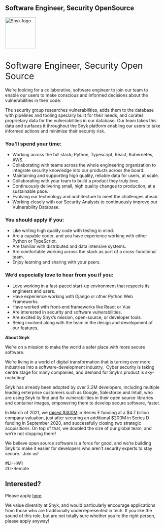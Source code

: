 Software Engineer, Security OpenSource
---

<img src="https://res.cloudinary.com/snyk/image/upload/v1537345894/press-kit/brand/logo-black.png" width="100" alt="Snyk logo" />

<h1><span style="font-weight: 400;">Software Engineer, Security Open Source</span></h1>
<p><span style="font-weight: 400;">We’re looking for a collaborative, software engineer to join our team to enable our users to make conscious and informed decisions about the vulnerabilities in their code.</span></p>
<p><span style="font-weight: 400;">The security group researches vulnerabilities, adds them to the database with pipelines and tooling specially built for their needs, and curates proprietary data for the vulnerabilities in our database. Our team takes this data and surfaces it throughout the Snyk platform enabling our users to take informed actions and minimise their security risk.</span></p>
<h3><strong>You’ll spend your time:</strong></h3>
<ul>
<li style="font-weight: 400;"><span style="font-weight: 400;">Working across the full stack; Python, Typescript, React, Kubernetes, AWS.</span></li>
<li style="font-weight: 400;"><span style="font-weight: 400;">Collaborating with teams across the whole engineering organization to integrate security knowledge into our products across the board.</span></li>
<li style="font-weight: 400;"><span style="font-weight: 400;">Maintaining and supporting high quality, reliable data for users, at scale.</span></li>
<li style="font-weight: 400;"><span style="font-weight: 400;">Collaborating with your team to build a product they truly love.</span></li>
<li style="font-weight: 400;"><span style="font-weight: 400;">Continuously delivering small, high quality changes to production, at a sustainable pace.</span></li>
<li style="font-weight: 400;"><span style="font-weight: 400;">Evolving our technology and architecture to meet the challenges ahead.</span></li>
<li style="font-weight: 400;"><span style="font-weight: 400;">Working closely with our Security Analysts to continuously improve our Vulnerability Database.</span></li>
</ul>
<h3><strong>You should apply if you:</strong></h3>
<ul>
<li style="font-weight: 400;"><span style="font-weight: 400;">Like writing high quality code with testing in mind.</span></li>
<li style="font-weight: 400;"><span style="font-weight: 400;">Are a capable coder, and you have experience working with either Python or TypeScript.</span></li>
<li style="font-weight: 400;"><span style="font-weight: 400;">Are familiar with distributed and data intensive systems.</span></li>
<li style="font-weight: 400;"><span style="font-weight: 400;">Are comfortable working across the stack as part of a cross-functional team.</span></li>
<li style="font-weight: 400;"><span style="font-weight: 400;">Enjoy learning and sharing with your peers.</span></li>
</ul>
<h3><strong>We’d especially love to hear from you if you:</strong></h3>
<ul>
<li style="font-weight: 400;"><span style="font-weight: 400;">Love working in a fast-paced start-up environment that respects its engineers and users.</span></li>
<li style="font-weight: 400;"><span style="font-weight: 400;">Have experience working with Django or other Python Web Frameworks.</span></li>
<li style="font-weight: 400;"><span style="font-weight: 400;">Have worked with front-end frameworks like React or Vue</span></li>
<li style="font-weight: 400;"><span style="font-weight: 400;">Are interested in security and software vulnerabilities.</span></li>
<li style="font-weight: 400;"><span style="font-weight: 400;">Are excited by Snyk’s mission, open-source, or developer tools.</span></li>
<li style="font-weight: 400;"><span style="font-weight: 400;">Being involved along with the team in the design and development of our features.</span></li>
</ul>
<p><strong>About Snyk</strong></p>
<p>We’re on a mission to make the world a safer place with more secure software.</p>
<p>We’re living in a world of digital transformation that is turning ever more industries into a software-development industry.&nbsp; Cyber security is taking centre stage for many companies, and demand for Snyk’s product is sky-rocketing!&nbsp;&nbsp;</p>
<p>Snyk has already been adopted by over 2.2M developers, including multiple leading enterprise customers such as Google, Salesforce and Intuit, who are using Snyk to find and fix vulnerabilities in their open source libraries and container images, empowering them to develop secure software, faster.</p>
<p>In March of 2021, we&nbsp;<a href="https://snyk.io/news/snyk-advances-developer-first-security-with-series-e-investment/" target="_blank">raised $300M</a>&nbsp;in Series E funding at a $4.7 billion company valuation, just after securing an additional $200M in Series D funding in September 2020, and successfully closing two strategic acquisitions. On top of that, we doubled the size of our global team, and we’re not stopping there!&nbsp;&nbsp;</p>
<p>We believe open source software is a force for good, and we’re building Snyk to make it easier for developers who aren’t security experts to stay secure.&nbsp; Join us!</p>
<p>#LI-HW1<br>#LI-Remote</p>

Interested?
---

Please apply [here](https://boards.greenhouse.io/snyk/jobs/5372502002#app).

We value diversity at Snyk, and would particularly encourage applications from those who are traditionally underrepresented in tech.
If you like the sound of this role, but are not totally sure whether you’re the right person, please apply anyway!
